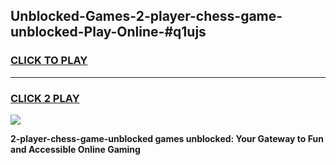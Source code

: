 
## Unblocked-Games-2-player-chess-game-unblocked-Play-Online-#q1ujs
<h3>
<a href="https://premium.freeplayer.one?title=2-player-chess-game-unblocked&ref=27F">CLICK TO PLAY</a></h3>
<hr>

<h3>
<a href="https://premium.freeplayer.one?title=2-player-chess-game-unblocked&ref=27F">CLICK 2 PLAY</a>
  
</h3>

<a href="https://premium.freeplayer.one?title=2-player-chess-game-unblocked&ref=27F"><img src="https://clearcache.store/games.png"></a>


**2-player-chess-game-unblocked games unblocked: Your Gateway to Fun and Accessible Online Gaming**
